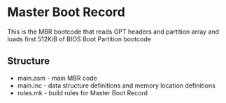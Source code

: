 Master Boot Record
==================

This is the MBR bootcode that reads GPT headers and partition array and loads first 512KiB of BIOS Boot Partition bootcode

Structure
---------

* main.asm - main MBR code
* main.inc - data structure definitions and memory location definitions
* rules.mk - build rules for Master Boot Record
